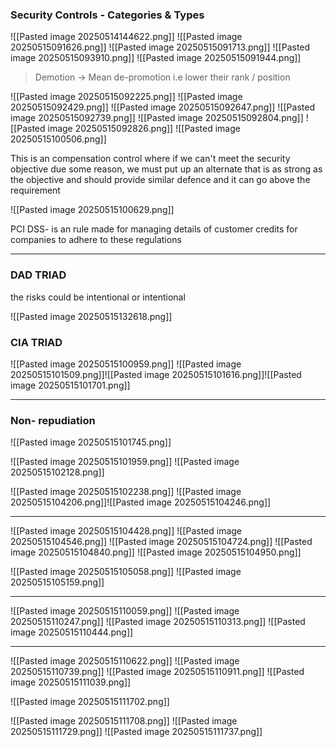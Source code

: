 
### Security Controls - Categories & Types

![[Pasted image 20250514144622.png]]
![[Pasted image 20250515091626.png]]
![[Pasted image 20250515091713.png]]
![[Pasted image 20250515093910.png]]
![[Pasted image 20250515091944.png]]
> Demotion -> Mean de-promotion  i.e lower their rank / position

![[Pasted image 20250515092225.png]]
![[Pasted image 20250515092429.png]]
![[Pasted image 20250515092647.png]]
![[Pasted image 20250515092739.png]]
![[Pasted image 20250515092804.png]]
![[Pasted image 20250515092826.png]]
![[Pasted image 20250515100506.png]]


This is an compensation control where if we can't meet the security objective due some reason, we must put up an alternate that is as strong as the objective and should provide similar defence and it can go above the requirement

![[Pasted image 20250515100629.png]]

PCI DSS- is an rule made for managing details of customer credits for companies to adhere to these regulations

---
### DAD TRIAD

the risks could be intentional or intentional 

![[Pasted image 20250515132618.png]]

###  CIA TRIAD

![[Pasted image 20250515100959.png]]
![[Pasted image 20250515101509.png]]![[Pasted image 20250515101616.png]]![[Pasted image 20250515101701.png]]

---
### Non- repudiation

![[Pasted image 20250515101745.png]]

![[Pasted image 20250515101959.png]]
![[Pasted image 20250515102128.png]]

![[Pasted image 20250515102238.png]]
 ![[Pasted image 20250515104206.png]]![[Pasted image 20250515104246.png]]
 
 ----
 ![[Pasted image 20250515104428.png]]
 ![[Pasted image 20250515104546.png]]
 ![[Pasted image 20250515104724.png]]
 ![[Pasted image 20250515104840.png]]
 ![[Pasted image 20250515104950.png]]

![[Pasted image 20250515105058.png]]
![[Pasted image 20250515105159.png]]


---

![[Pasted image 20250515110059.png]]
![[Pasted image 20250515110247.png]]
![[Pasted image 20250515110313.png]]
![[Pasted image 20250515110444.png]]

---
![[Pasted image 20250515110622.png]]
![[Pasted image 20250515110739.png]]
![[Pasted image 20250515110911.png]]
![[Pasted image 20250515111039.png]]

![[Pasted image 20250515111702.png]]

![[Pasted image 20250515111708.png]]
![[Pasted image 20250515111729.png]]
![[Pasted image 20250515111737.png]]
